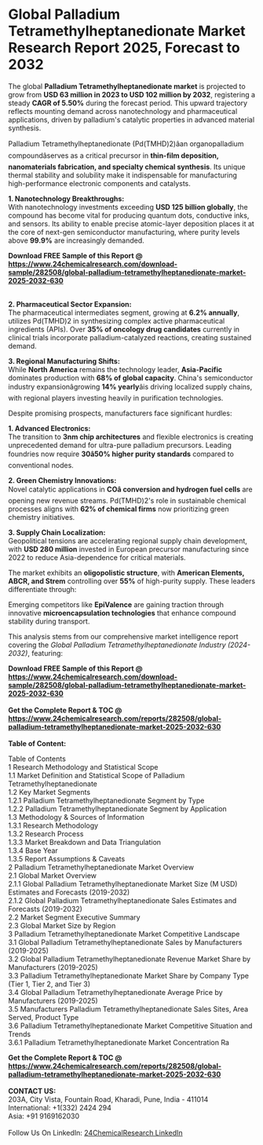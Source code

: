 <h1>Global Palladium Tetramethylheptanedionate Market Research Report 2025, Forecast to 2032</h1><p>The global <strong>Palladium Tetramethylheptanedionate market</strong> is projected to grow from <strong>USD 63 million in 2023 to USD 102 million by 2032</strong>, registering a steady <strong>CAGR of 5.50%</strong> during the forecast period. This upward trajectory reflects mounting demand across nanotechnology and pharmaceutical applications, driven by palladium's catalytic properties in advanced material synthesis.</p><p>Palladium Tetramethylheptanedionate (Pd(TMHD)2)âan organopalladium compoundâserves as a critical precursor in <strong>thin-film deposition, nanomaterials fabrication, and specialty chemical synthesis</strong>. Its unique thermal stability and solubility make it indispensable for manufacturing high-performance electronic components and catalysts.</p><p><strong>1. Nanotechnology Breakthroughs:</strong><br>
With nanotechnology investments exceeding <strong>USD 125 billion globally</strong>, the compound has become vital for producing quantum dots, conductive inks, and sensors. Its ability to enable precise atomic-layer deposition places it at the core of next-gen semiconductor manufacturing, where purity levels above <strong>99.9%</strong> are increasingly demanded.</p><div><b>Download FREE Sample of this Report @ 
            <a href="https://www.24chemicalresearch.com/download-sample/282508/global-palladium-tetramethylheptanedionate-market-2025-2032-630">
            https://www.24chemicalresearch.com/download-sample/282508/global-palladium-tetramethylheptanedionate-market-2025-2032-630</a></b></div><br><p><strong>2. Pharmaceutical Sector Expansion:</strong><br>
The pharmaceutical intermediates segment, growing at <strong>6.2% annually</strong>, utilizes Pd(TMHD)2 in synthesizing complex active pharmaceutical ingredients (APIs). Over <strong>35% of oncology drug candidates</strong> currently in clinical trials incorporate palladium-catalyzed reactions, creating sustained demand.</p><p><strong>3. Regional Manufacturing Shifts:</strong><br>
While <strong>North America</strong> remains the technology leader, <strong>Asia-Pacific</strong> dominates production with <strong>68% of global capacity</strong>. China's semiconductor industry expansionâgrowing <strong>14% yearly</strong>âis driving localized supply chains, with regional players investing heavily in purification technologies.</p><p>Despite promising prospects, manufacturers face significant hurdles:</p><p><strong>1. Advanced Electronics:</strong><br>
The transition to <strong>3nm chip architectures</strong> and flexible electronics is creating unprecedented demand for ultra-pure palladium precursors. Leading foundries now require <strong>30â50% higher purity standards</strong> compared to conventional nodes.</p><p><strong>2. Green Chemistry Innovations:</strong><br>
Novel catalytic applications in <strong>COâ conversion and hydrogen fuel cells</strong> are opening new revenue streams. Pd(TMHD)2's role in sustainable chemical processes aligns with <strong>62% of chemical firms</strong> now prioritizing green chemistry initiatives.</p><p><strong>3. Supply Chain Localization:</strong><br>
Geopolitical tensions are accelerating regional supply chain development, with <strong>USD 280 million</strong> invested in European precursor manufacturing since 2022 to reduce Asia-dependence for critical materials.</p><p>The market exhibits an <strong>oligopolistic structure</strong>, with <strong>American Elements, ABCR, and Strem</strong> controlling over <strong>55%</strong> of high-purity supply. These leaders differentiate through:</p><p>Emerging competitors like <strong>EpiValence</strong> are gaining traction through innovative <strong>microencapsulation technologies</strong> that enhance compound stability during transport.</p><p>This analysis stems from our comprehensive market intelligence report covering the <em>Global Palladium Tetramethylheptanedionate Industry (2024-2032)</em>, featuring:</p><div><b>Download FREE Sample of this Report @ 
            <a href="https://www.24chemicalresearch.com/download-sample/282508/global-palladium-tetramethylheptanedionate-market-2025-2032-630">
            https://www.24chemicalresearch.com/download-sample/282508/global-palladium-tetramethylheptanedionate-market-2025-2032-630</a></b></div><br><div><b>Get the Complete Report & TOC @ 
            <a href="https://www.24chemicalresearch.com/reports/282508/global-palladium-tetramethylheptanedionate-market-2025-2032-630">
            https://www.24chemicalresearch.com/reports/282508/global-palladium-tetramethylheptanedionate-market-2025-2032-630</a></b></div><br>
            <b>Table of Content:</b><p>Table of Contents<br />
1 Research Methodology and Statistical Scope<br />
1.1 Market Definition and Statistical Scope of Palladium Tetramethylheptanedionate<br />
1.2 Key Market Segments<br />
1.2.1 Palladium Tetramethylheptanedionate Segment by Type<br />
1.2.2 Palladium Tetramethylheptanedionate Segment by Application<br />
1.3 Methodology & Sources of Information<br />
1.3.1 Research Methodology<br />
1.3.2 Research Process<br />
1.3.3 Market Breakdown and Data Triangulation<br />
1.3.4 Base Year<br />
1.3.5 Report Assumptions & Caveats<br />
2 Palladium Tetramethylheptanedionate Market Overview<br />
2.1 Global Market Overview<br />
2.1.1 Global Palladium Tetramethylheptanedionate Market Size (M USD) Estimates and Forecasts (2019-2032)<br />
2.1.2 Global Palladium Tetramethylheptanedionate Sales Estimates and Forecasts (2019-2032)<br />
2.2 Market Segment Executive Summary<br />
2.3 Global Market Size by Region<br />
3 Palladium Tetramethylheptanedionate Market Competitive Landscape<br />
3.1 Global Palladium Tetramethylheptanedionate Sales by Manufacturers (2019-2025)<br />
3.2 Global Palladium Tetramethylheptanedionate Revenue Market Share by Manufacturers (2019-2025)<br />
3.3 Palladium Tetramethylheptanedionate Market Share by Company Type (Tier 1, Tier 2, and Tier 3)<br />
3.4 Global Palladium Tetramethylheptanedionate Average Price by Manufacturers (2019-2025)<br />
3.5 Manufacturers Palladium Tetramethylheptanedionate Sales Sites, Area Served, Product Type<br />
3.6 Palladium Tetramethylheptanedionate Market Competitive Situation and Trends<br />
3.6.1 Palladium Tetramethylheptanedionate Market Concentration Ra</p><div><b>Get the Complete Report & TOC @ 
            <a href="https://www.24chemicalresearch.com/reports/282508/global-palladium-tetramethylheptanedionate-market-2025-2032-630">
            https://www.24chemicalresearch.com/reports/282508/global-palladium-tetramethylheptanedionate-market-2025-2032-630</a></b></div><br><b>CONTACT US:</b><br>
            203A, City Vista, Fountain Road, Kharadi, Pune, India - 411014<br>
            International: +1(332) 2424 294<br>
            Asia: +91 9169162030 <br><br>
            Follow Us On LinkedIn: <a href="https://www.linkedin.com/company/24chemicalresearch/">24ChemicalResearch LinkedIn</a>